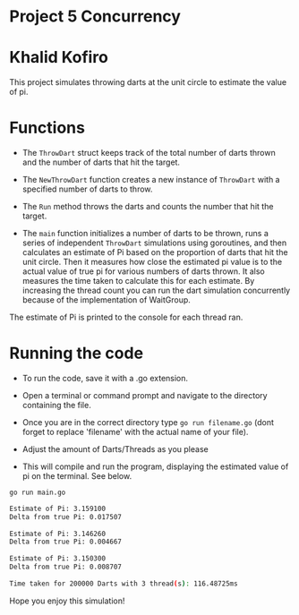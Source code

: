 # Project 5 Concurrency
# Khalid Kofiro


This project simulates throwing darts at the unit circle to estimate the value of pi.

# Functions

* The `ThrowDart` struct keeps track of the total number of darts thrown and the number of darts
that hit the target. 

* The `NewThrowDart` function creates a new instance of `ThrowDart` with a specified
number of darts to throw. 

* The `Run` method throws the darts and counts the number that hit the target.

* The `main` function initializes a number of darts to be thrown, runs a series of independent `ThrowDart`
simulations using goroutines, and then calculates an estimate of Pi based on the proportion of darts
that hit the unit circle. Then it measures how close the estimated pi value is to the actual value of 
true pi for various numbers of darts thrown. It also measures the time taken to calculate this for each 
estimate. By increasing the thread count you can run the dart simulation concurrently because of the 
implementation of WaitGroup.


The estimate of Pi is printed to the console for each thread ran.

# Running the code

* To run the code, save it with a .go extension.

* Open a terminal or command prompt and navigate to the directory containing the file.

* Once you are in the correct directory type `go run filename.go` (dont forget to replace 'filename' with the actual name of your file).

* Adjust the amount of Darts/Threads as you please

* This will compile and run the program, displaying the estimated value of pi on the terminal. See below.


```sh
go run main.go

Estimate of Pi: 3.159100
Delta from true Pi: 0.017507
 
Estimate of Pi: 3.146260
Delta from true Pi: 0.004667
 
Estimate of Pi: 3.150300
Delta from true Pi: 0.008707
 
Time taken for 200000 Darts with 3 thread(s): 116.48725ms
```

Hope you enjoy this simulation!